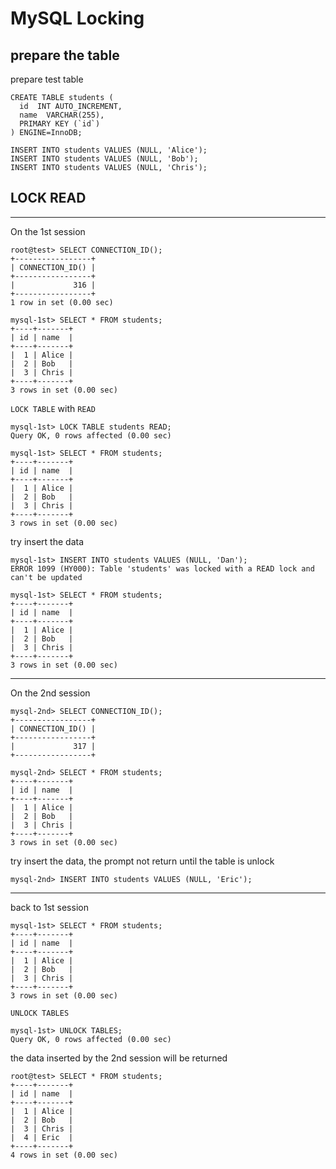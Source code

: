# MySQL Locking

## prepare the table

prepare test table

```mysql
CREATE TABLE students (
  id  INT AUTO_INCREMENT,
  name  VARCHAR(255),
  PRIMARY KEY (`id`)
) ENGINE=InnoDB;

INSERT INTO students VALUES (NULL, 'Alice');
INSERT INTO students VALUES (NULL, 'Bob');
INSERT INTO students VALUES (NULL, 'Chris');
```

## LOCK READ

---

On the 1st session

```mysql
root@test> SELECT CONNECTION_ID();
+-----------------+
| CONNECTION_ID() |
+-----------------+
|             316 |
+-----------------+
1 row in set (0.00 sec)

mysql-1st> SELECT * FROM students;
+----+-------+
| id | name  |
+----+-------+
|  1 | Alice |
|  2 | Bob   |
|  3 | Chris |
+----+-------+
3 rows in set (0.00 sec)
```

`LOCK TABLE` with `READ`

```mysql
mysql-1st> LOCK TABLE students READ;
Query OK, 0 rows affected (0.00 sec)
```

```mysql
mysql-1st> SELECT * FROM students;
+----+-------+
| id | name  |
+----+-------+
|  1 | Alice |
|  2 | Bob   |
|  3 | Chris |
+----+-------+
3 rows in set (0.00 sec)
```

try insert the data

```mysql
mysql-1st> INSERT INTO students VALUES (NULL, 'Dan');
ERROR 1099 (HY000): Table 'students' was locked with a READ lock and can't be updated
```

```mysql
mysql-1st> SELECT * FROM students;
+----+-------+
| id | name  |
+----+-------+
|  1 | Alice |
|  2 | Bob   |
|  3 | Chris |
+----+-------+
3 rows in set (0.00 sec)
```

---

On the 2nd session

```mysql
mysql-2nd> SELECT CONNECTION_ID();
+-----------------+
| CONNECTION_ID() |
+-----------------+
|             317 |
+-----------------+

mysql-2nd> SELECT * FROM students;
+----+-------+
| id | name  |
+----+-------+
|  1 | Alice |
|  2 | Bob   |
|  3 | Chris |
+----+-------+
3 rows in set (0.00 sec)
```

try insert the data, the prompt not return until the table is unlock

```mysql
mysql-2nd> INSERT INTO students VALUES (NULL, 'Eric');
```

---

back to 1st session

```mysql
mysql-1st> SELECT * FROM students;
+----+-------+
| id | name  |
+----+-------+
|  1 | Alice |
|  2 | Bob   |
|  3 | Chris |
+----+-------+
3 rows in set (0.00 sec)
```

`UNLOCK TABLES`

```mysql
mysql-1st> UNLOCK TABLES;
Query OK, 0 rows affected (0.00 sec)
```

the data inserted by the 2nd session will be returned

```mysql
root@test> SELECT * FROM students;
+----+-------+
| id | name  |
+----+-------+
|  1 | Alice |
|  2 | Bob   |
|  3 | Chris |
|  4 | Eric  |
+----+-------+
4 rows in set (0.00 sec)
```

